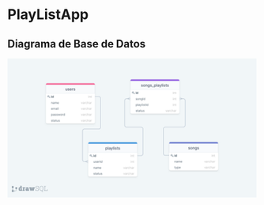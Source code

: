 # PlayListApp

## Diagrama de Base de Datos

![Diagrama](https://github.com/manfon10/PlayListApp/blob/main/client/src/assets/diagrama.png)
